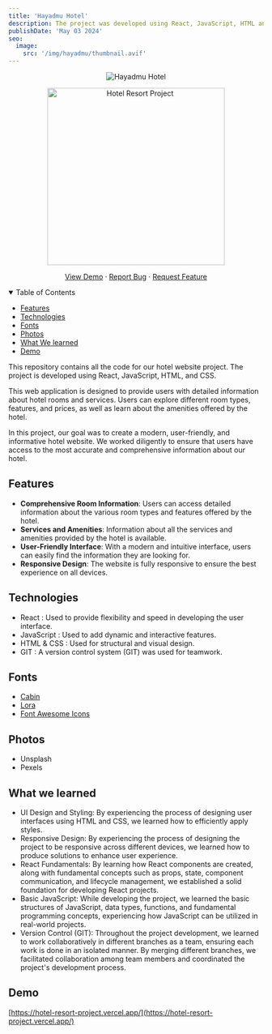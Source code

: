 ```yaml
---
title: 'Hayadmu Hotel'
description: The project was developed using React, JavaScript, HTML and CSS. It is designed to provide users with information about the hotel, detailed information about the hotel rooms and services.
publishDate: 'May 03 2024'
seo:
  image:
    src: '/img/hayadmu/thumbnail.avif'
---
```


<div id="readme" align="center">

![Hayadmu Hotel](/img/hayadmu/thumbnail.avif)

</div>
<div id="readme" align="center">
<img src ="/img/hayadmu/logo.avif" width="350px" alt="Hotel Resort Project">
</div>
<div>
<p align="center">
    <a href="https://hotel-resort-project.vercel.app/">View Demo</a>
    ·
    <a href="https://github.com/mkamburdev/Hotel-Resort-Project/issues">Report Bug</a>
    ·
    <a href="https://github.com/mkamburdev/Hotel-Resort-Project/issues/new">Request Feature</a>
  </p>
</div>

<!-- TABLE OF CONTENTS -->
<details open="true">
  <summary>Table of Contents</summary>
  <ul>
    <li><a href="#features">Features</a></li>
    <li><a href="#technologies">Technologies</a></li>
    <li><a href="#fonts">Fonts</a></li>
    <li><a href="#photos">Photos</a></li>
    <li><a href="#what-we-learned">What We learned</a></li>
    <li><a href="#demo">Demo</a></li>
  </ul>
</details>

This repository contains all the code for our hotel website project. The project is developed using React, JavaScript, HTML, and CSS.

This web application is designed to provide users with detailed information about hotel rooms and services. Users can explore different room types, features, and prices, as well as learn about the amenities offered by the hotel.

In this project, our goal was to create a modern, user-friendly, and informative hotel website. We worked diligently to ensure that users have access to the most accurate and comprehensive information about our hotel.


## Features

- **Comprehensive Room Information**: Users can access detailed information about the various room types and features offered by the hotel.
- **Services and Amenities**: Information about all the services and amenities provided by the hotel is available.
- **User-Friendly Interface**: With a modern and intuitive interface, users can easily find the information they are looking for.
- **Responsive Design**: The website is fully responsive to ensure the best experience on all devices.

## Technologies

- React : Used to provide flexibility and speed in developing the user interface.
- JavaScript : Used to add dynamic and interactive features.
- HTML & CSS : Used for structural and visual design.
- GIT : A version control system (GIT) was used for teamwork.

## Fonts

- <a href="https://fonts.google.com/specimen/Cabin" target="blank">Cabin</a>
- <a href="https://fonts.google.com/specimen/Lora" target="blank">Lora</a>
- <a href="https://fontawesome.com/" target="blank">Font Awesome Icons</a>

## Photos

- Unsplash
- Pexels

## What we learned

- UI Design and Styling: By experiencing the process of designing user interfaces using HTML and CSS, we learned how to efficiently apply styles.
- Responsive Design: By experiencing the process of designing the project to be responsive across different devices, we learned how to produce solutions to enhance user experience.
- React Fundamentals: By learning how React components are created, along with fundamental concepts such as props, state, component communication, and lifecycle management, we established a solid foundation for developing React projects.
- Basic JavaScript: While developing the project, we learned the basic structures of JavaScript, data types, functions, and fundamental programming concepts, experiencing how JavaScript can be utilized in real-world projects.
- Version Control (GIT): Throughout the project development, we learned to work collaboratively in different branches as a team, ensuring each work is done in an isolated manner. By merging different branches, we facilitated collaboration among team members and coordinated the project's development process.

## Demo

[https://hotel-resort-project.vercel.app/](https://hotel-resort-project.vercel.app/)


